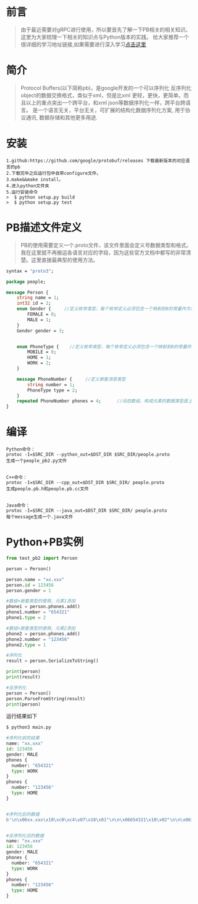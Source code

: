 # 前言

> 由于最近需要对gRPC进行使用，所以要首先了解一下PB相关的相关知识。这里为大家梳理一下相关的知识点与Python版本的实践。 给大家推荐一个很详细的学习地址链接,如果需要进行深入学习[点击这里](https://www.cntofu.com/book/116/index.html)

# 简介

> Protocol Buffers(以下简称pb)，是google开发的一个可以序列化 反序列化object的数据交换格式，类似于xml，但是比xml 更轻，更快，更简单。而且以上的重点突出一个跨平台，和xml json等数据序列化一样，跨平台跨语言。 是一个语言无关，平台无关，可扩展的结构化数据序列化方案, 用于协议通讯, 数据存储和其他更多用途.

# 安装

```shell
1.github:https://github.com/google/protobuf/releases 下载最新版本的对应语言的pb
2.下载完毕之后运行包中自带configure文件。
3.make&&make install。
4.进入python文件夹 
5.运行安装命令
>  $ python setup.py build
>  $ python setup.py test
```

# PB描述文件定义

> PB的使用需要定义一个.proto文件，该文件里面会定义号数据类型和格式。我在这里就不再搬运各语言对应的字段，因为这些官方文档中都写的非常清楚。这里直接最典型的使用方法。

```protobuf
syntax = "proto3";

package people;

message Person {
    string name = 1;
    int32 id = 2;
    enum Gender {     //定义枚举类型，每个枚举定义必须包含一个映射到0的常量作为它的第一个元素
        FEMALE = 0;
        MALE = 1;
    }
    Gender gender = 3;


    enum PhoneType {    //定义枚举类型，每个枚举定义必须包含一个映射到0的常量作为它的第一个元素
        MOBILE = 0;
        HOME = 1;
        WORK = 2;
    }

    message PhoneNumber {     //定义嵌套消息类型
        string number = 1;
        PhoneType type = 2;
    }
    repeated PhoneNumber phones = 4;      //动态数组，构成元素的数据类型是上面定义的PhoneNumber
}
```

# 编译

```
Python命令：
protoc -I=$SRC_DIR --python_out=$DST_DIR $SRC_DIR/people.proto
生成一个people_pb2.py文件


C++命令：
protoc -I=$SRC_DIR --cpp_out=$DST_DIR $SRC_DIR/ people.proto
生成people.pb.h和people.pb.cc文件


Java命令：
protoc -I=$SRC_DIR --java_out=$DST_DIR $SRC_DIR/ people.proto
每个message生成一个.java文件
```

# Python+PB实例

```python
from test_pb2 import Person

person = Person()

person.name = "xx.xxx"
person.id = 123456
person.gender = 1

#数组+嵌套类型的使用，元素1添加
phone1 = person.phones.add()
phone1.number = "654321"
phone1.type = 2

#数组+嵌套类型的使用，元素2添加
phone2 = person.phones.add()
phone2.number = "123456"
phone2.type = 1

#序列化
result = person.SerializeToString()

print(person)
print(result)

#反序列化
person = Person()
person.ParseFromString(result)
print(person)
```

运行结果如下

```python
$ python3 main.py 

#序列化前的结果
name: "xx.xxx"
id: 123456
gender: MALE
phones {
  number: "654321"
  type: WORK
}
phones {
  number: "123456"
  type: HOME
}


#序列化后的数据
b'\n\x06xx.xxx\x10\xc0\xc4\x07\x18\x01"\n\n\x06654321\x10\x02"\n\n\x06123456\x10\x01'


#反序列化后的数据
name: "xx.xxx"
id: 123456
gender: MALE
phones {
  number: "654321"
  type: WORK
}
phones {
  number: "123456"
  type: HOME
}
```
